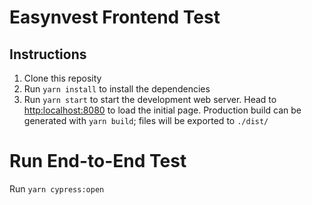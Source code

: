 # Easynvest Frontend Test

## Instructions

1. Clone this reposity
2. Run `yarn install` to install the dependencies
3. Run `yarn start` to start the development web server. Head to <http:localhost:8080> to load the initial page. Production build can be generated with `yarn build`; files will be exported to `./dist/`

# Run End-to-End Test

Run `yarn cypress:open`
